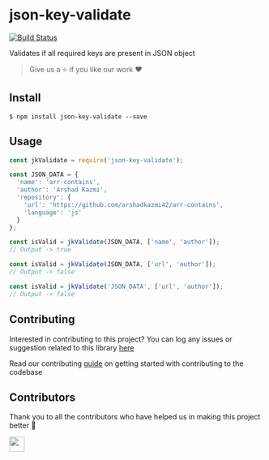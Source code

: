 # json-key-validate

[![Build Status](https://travis-ci.com/arshadkazmi42/json-key-validate.svg?branch=master)](https://travis-ci.com/arshadkazmi42/json-key-validate)

Validates if all required keys are present in JSON object

> Give us a :star: if you like our work :heart:

## Install

```
$ npm install json-key-validate --save
```

## Usage

```javascript
const jkValidate = require('json-key-validate');

const JSON_DATA = {
  'name': 'arr-contains',
  'author': 'Arshad Kazmi',
  'repository': {
    'url': 'https://github.com/arshadkazmi42/arr-contains',
    'language': 'js'
  }
};

const isValid = jkValidate(JSON_DATA, ['name', 'author']);
// Output -> true

const isValid = jkValidate(JSON_DATA, ['url', 'author']);
// Output -> false

const isValid = jkValidate('JSON_DATA', ['url', 'author']);
// Output -> false
```

## Contributing

Interested in contributing to this project?
You can log any issues or suggestion related to this library [here](https://github.com/arshadkazmi42/json-key-validate/issues/new)

Read our contributing [guide](CONTRIBUTING.md) on getting started with contributing to the codebase

## Contributors

Thank you to all the contributors who have helped us in making this project better :raised_hands:

<a href="https://github.com/arshadkazmi42"><img src="https://github.com/arshadkazmi42.png" width="30" /></a>
